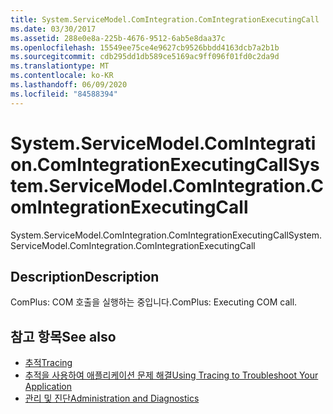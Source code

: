 ```yaml
---
title: System.ServiceModel.ComIntegration.ComIntegrationExecutingCall
ms.date: 03/30/2017
ms.assetid: 288e0e8a-225b-4676-9512-6ab5e8daa37c
ms.openlocfilehash: 15549ee75ce4e9627cb9526bbdd4163dcb7a2b1b
ms.sourcegitcommit: cdb295dd1db589ce5169ac9ff096f01fd0c2da9d
ms.translationtype: MT
ms.contentlocale: ko-KR
ms.lasthandoff: 06/09/2020
ms.locfileid: "84588394"
---
```

# <a name="systemservicemodelcomintegrationcomintegrationexecutingcall"></a><span data-ttu-id="19402-102">System.ServiceModel.ComIntegration.ComIntegrationExecutingCall</span><span class="sxs-lookup"><span data-stu-id="19402-102">System.ServiceModel.ComIntegration.ComIntegrationExecutingCall</span></span>
<span data-ttu-id="19402-103">System.ServiceModel.ComIntegration.ComIntegrationExecutingCall</span><span class="sxs-lookup"><span data-stu-id="19402-103">System.ServiceModel.ComIntegration.ComIntegrationExecutingCall</span></span>  
  
## <a name="description"></a><span data-ttu-id="19402-104">Description</span><span class="sxs-lookup"><span data-stu-id="19402-104">Description</span></span>  
 <span data-ttu-id="19402-105">ComPlus: COM 호출을 실행하는 중입니다.</span><span class="sxs-lookup"><span data-stu-id="19402-105">ComPlus: Executing COM call.</span></span>  
  
## <a name="see-also"></a><span data-ttu-id="19402-106">참고 항목</span><span class="sxs-lookup"><span data-stu-id="19402-106">See also</span></span>

- [<span data-ttu-id="19402-107">추적</span><span class="sxs-lookup"><span data-stu-id="19402-107">Tracing</span></span>](index.md)
- [<span data-ttu-id="19402-108">추적을 사용하여 애플리케이션 문제 해결</span><span class="sxs-lookup"><span data-stu-id="19402-108">Using Tracing to Troubleshoot Your Application</span></span>](using-tracing-to-troubleshoot-your-application.md)
- [<span data-ttu-id="19402-109">관리 및 진단</span><span class="sxs-lookup"><span data-stu-id="19402-109">Administration and Diagnostics</span></span>](../index.md)
